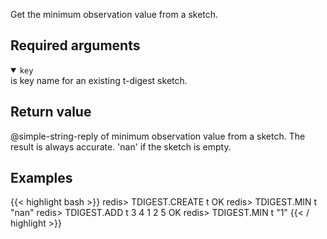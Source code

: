 Get the minimum observation value from a sketch.

## Required arguments
<details open><summary><code>key</code></summary>
is key name for an existing t-digest sketch.
</details>

## Return value

@simple-string-reply of minimum observation value from a sketch. The result is always accurate. 'nan' if the sketch is empty.

## Examples

{{< highlight bash >}}
redis> TDIGEST.CREATE t
OK
redis> TDIGEST.MIN t
"nan"
redis> TDIGEST.ADD t 3 4 1 2 5
OK
redis> TDIGEST.MIN t
"1"
{{< / highlight >}}
